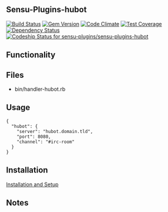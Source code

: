## Sensu-Plugins-hubot

[![Build Status](https://travis-ci.org/sensu-plugins/sensu-plugins-hubot.svg?branch=master)](https://travis-ci.org/sensu-plugins/sensu-plugins-hubot)
[![Gem Version](https://badge.fury.io/rb/sensu-plugins-hubot.svg)](http://badge.fury.io/rb/sensu-plugins-hubot)
[![Code Climate](https://codeclimate.com/github/sensu-plugins/sensu-plugins-hubot/badges/gpa.svg)](https://codeclimate.com/github/sensu-plugins/sensu-plugins-hubot)
[![Test Coverage](https://codeclimate.com/github/sensu-plugins/sensu-plugins-hubot/badges/coverage.svg)](https://codeclimate.com/github/sensu-plugins/sensu-plugins-hubot)
[![Dependency Status](https://gemnasium.com/sensu-plugins/sensu-plugins-hubot.svg)](https://gemnasium.com/sensu-plugins/sensu-plugins-hubot)
[ ![Codeship Status for sensu-plugins/sensu-plugins-hubot](https://codeship.com/projects/3186bcc0-ea31-0132-e2ca-4602e60b2e9f/status?branch=master)](https://codeship.com/projects/83072)

## Functionality

## Files
 * bin/handler-hubot.rb

## Usage

```
{
  "hubot": {
    "server": "hubot.domain.tld",
    "port": 8080,
    "channel": "#irc-room"
  }
}
```
## Installation

[Installation and Setup](https://github.com/sensu-plugins/documentation/blob/master/user_docs/installation_instructions.md)

## Notes
